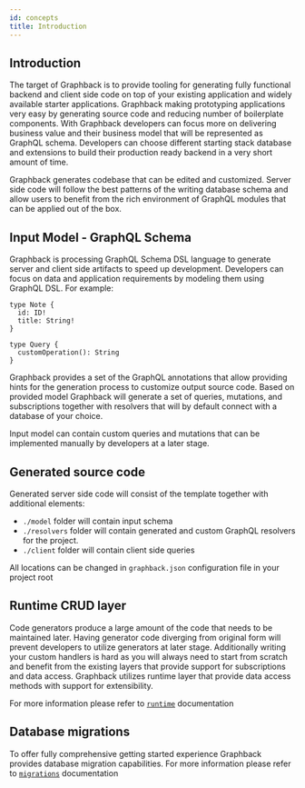 ```yaml
---
id: concepts
title: Introduction
---
```


## Introduction

The target of Graphback is to provide tooling for generating fully functional backend and client side code on top of your existing application and widely available starter applications.
Graphback making prototyping applications very easy by generating source code and reducing number of boilerplate components. With Graphback developers can focus more on delivering business value and their business model that will be represented as GraphQL schema. Developers can choose different starting stack database and extensions to build their production ready backend in a very short amount of time.

Graphback generates codebase that can be edited and customized.
Server side code will follow the best patterns of the writing database schema and allow users to benefit from the rich environment of GraphQL modules that can be applied out of the box.

## Input Model - GraphQL Schema 

Graphback is processing GraphQL Schema DSL language to generate server and client side artifacts to speed up development.
Developers can focus on data and application requirements by modeling them using GraphQL DSL.
For example:

```
type Note {
  id: ID!
  title: String!
}

type Query {
  customOperation(): String
}
```

Graphback provides a set of the GraphQL annotations that allow providing hints for the generation process to customize output source code. Based on provided model Graphback will generate a set of queries, mutations, and subscriptions together with resolvers that will by default connect with a database of your choice. 

Input model can contain custom queries and mutations that can be implemented manually by developers at a later stage.

## Generated source code

Generated server side code will consist of the template together with additional elements:

- `./model` folder will contain input schema
- `./resolvers` folder will contain generated and custom GraphQL resolvers for the project.
- `./client` folder will contain client side queries

All locations can be changed in `graphback.json` configuration file in your project root

## Runtime CRUD layer

Code generators produce a large amount of the code that needs to be maintained later.
Having generator code diverging from original form will prevent developers to utilize generators at later stage. 
Additionally writing your custom handlers is hard as you will always need to start from scratch and benefit from the existing layers that provide support for subscriptions and data access. 
Graphback utilizes runtime layer that provide data access methods with support for extensibility.

For more information please refer to [`runtime`](/docs/runtime) documentation

## Database migrations

To offer fully comprehensive getting started experience Graphback provides database migration capabilities. 
For more information please refer to [`migrations`](/docs/database-schema-migrations) documentation 
